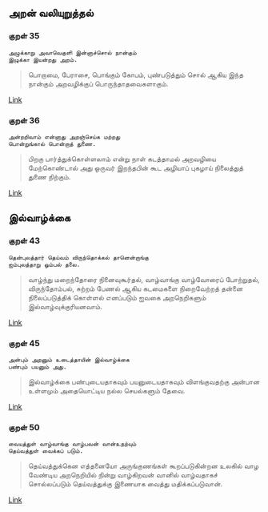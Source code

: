 ## அறன் வலியுறுத்தல்

### குறள் 35

```
அழுக்காறு அவாவெகுளி இன்னாச்சொல் நான்கும் இழுக்கா இயன்றது அறம்.
```

>  பொறாமை, பேராசை, பொங்கும் கோபம், புண்படுத்தும் சொல் ஆகிய இந்த நான்கும் அறவழிக்குப் பொருந்தாதவைகளாகும்.


[Link](https://kural.pro/tamil/thirukkural-35-aran-valiyuruththal)

### குறள் 36

```
அன்றறிவாம் என்னாது அறஞ்செய்க மற்றது பொன்றுங்கால் பொன்றாத் துணை.
```

>  பிறகு பார்த்துக்கொள்ளலாம் என்று நாள் கடத்தாமல் அறவழியை மேற்கொண்டால் அது ஒருவர் இறந்தபின் கூட அழியாப் புகழாய் நிலைத்துத் துணை நிற்கும்.


[Link](https://kural.pro/tamil/thirukkural-36-aran-valiyuruththal)

## இல்வாழ்க்கை

### குறள் 43

```
தென்புலத்தார் தெய்வம் விருந்தொக்கல் தானென்றாங்கு ஐம்புலத்தாறு ஓம்பல் தலை.
```

>  வாழ்ந்து மறைந்தோரை நினைவுகூர்தல், வாழ்வாங்கு வாழ்வோரைப் போற்றுதல், விருந்தோம்பல், சுற்றம் பேணல் ஆகிய கடமைகளை நிறைவேற்றத் தன்னை நிலைப்படுத்திக் கொள்ளல் எனப்படும் ஐவகை அறநெறிகளும் இல்வாழ்வுக்குரியனவாம்.


[Link](https://kural.pro/tamil/thirukkural-43-ilvaazhkkai)

### குறள் 45

```
அன்பும் அறனும் உடைத்தாயின் இல்வாழ்க்கை பண்பும் பயனும் அது.
```

>  இல்வாழ்க்கை பண்புடையதாகவும் பயனுடையதாகவும் விளங்குவதற்கு அன்பான உள்ளமும் அதையொட்டிய நல்ல செயல்களும் தேவை.


[Link](https://kural.pro/tamil/thirukkural-45-ilvaazhkkai)

### குறள் 50

```
வையத்துள் வாழ்வாங்கு வாழ்பவன் வான்உநற்யும் தெய்வத்துள் வைக்கப் படும்.
```

>  தெய்வத்துக்கென எத்தனையோ அருங்குணங்கள் கூறப்படுகின்றன உலகில் வாழ வேண்டிய அறநெறியில் நின்று வாழ்கிறவன் வானில் வாழ்வதாகச் சொல்லப்படும் தெய்வத்துக்கு இணையாக வைத்து மதிக்கப்படுவான்.


[Link](https://kural.pro/tamil/thirukkural-50-ilvaazhkkai)


